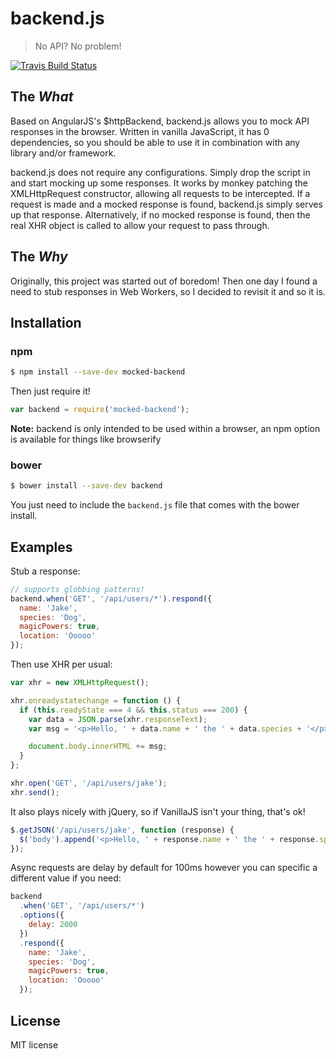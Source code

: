 # backend.js

> No API? No problem!

[![Travis Build Status](https://travis-ci.org/callmehiphop/backend.svg?branch=master)](https://travis-ci.org/callmehiphop/backend)

## The *What*

Based on AngularJS's $httpBackend, backend.js allows you to mock API responses
in the browser. Written in vanilla JavaScript, it has 0 dependencies, so you
should be able to use it in combination with any library and/or framework.

backend.js does not require any configurations. Simply drop the script in and
start mocking up some responses. It works by monkey patching the XMLHttpRequest
constructor, allowing all requests to be intercepted. If a request is made and a
mocked response is found, backend.js simply serves up that response.
Alternatively, if no mocked response is found, then the real XHR object is
called to allow your request to pass through.

## The *Why*

Originally, this project was started out of boredom! Then one day I found a need
to stub responses in Web Workers, so I decided to revisit it and so it is.

## Installation

### npm

```sh
$ npm install --save-dev mocked-backend
```

Then just require it!

```javascript
var backend = require('mocked-backend');
```

**Note:** backend is only intended to be used within a browser, an npm option
is available for things like browserify

### bower

```sh
$ bower install --save-dev backend
```

You just need to include the `backend.js` file that comes with the bower install.

## Examples

Stub a response:

```javascript
// supports globbing patterns!
backend.when('GET', '/api/users/*').respond({
  name: 'Jake',
  species: 'Dog',
  magicPowers: true,
  location: 'Ooooo'
});
```

Then use XHR per usual:

```javascript
var xhr = new XMLHttpRequest();

xhr.onreadystatechange = function () {
  if (this.readyState === 4 && this.status === 200) {
    var data = JSON.parse(xhr.responseText);
    var msg = '<p>Hello, ' + data.name + ' the ' + data.species + '</p>';

    document.body.innerHTML += msg;
  }
};

xhr.open('GET', '/api/users/jake');
xhr.send();
```

It also plays nicely with jQuery, so if VanillaJS isn't your thing, that's ok!

```javascript
$.getJSON('/api/users/jake', function (response) {
  $('body').append('<p>Hello, ' + response.name + ' the ' + response.species + '</p>');
});
```

Async requests are delay by default for 100ms however you can specific a different value if you need:

```javascript
backend
  .when('GET', '/api/users/*')
  .options({
    delay: 2000
  })
  .respond({
    name: 'Jake',
    species: 'Dog',
    magicPowers: true,
    location: 'Ooooo'
  });
```

## License

MIT license
